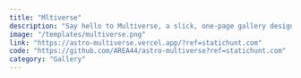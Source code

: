```yaml
---
title: "Mltiverse"
description: "Say hello to Multiverse, a slick, one-page gallery design with a fully functional lightbox."
image: "/templates/multiverse.png"
link: "https://astro-multiverse.vercel.app/?ref=statichunt.com"
code: "https://github.com/AREA44/astro-multiverse?ref=statichunt.com"
category: "Gallery"
---
```


